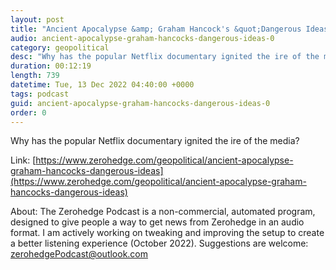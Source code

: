 ```yaml
---
layout: post
title: "Ancient Apocalypse &amp; Graham Hancock's &quot;Dangerous Ideas&quot;"
audio: ancient-apocalypse-graham-hancocks-dangerous-ideas-0
category: geopolitical
desc: "Why has the popular Netflix documentary ignited the ire of the media?"
duration: 00:12:19
length: 739
datetime: Tue, 13 Dec 2022 04:40:00 +0000
tags: podcast
guid: ancient-apocalypse-graham-hancocks-dangerous-ideas-0
order: 0
---
```

Why has the popular Netflix documentary ignited the ire of the media?

Link: [https://www.zerohedge.com/geopolitical/ancient-apocalypse-graham-hancocks-dangerous-ideas](https://www.zerohedge.com/geopolitical/ancient-apocalypse-graham-hancocks-dangerous-ideas)

About: The Zerohedge Podcast is a non-commercial, automated program, designed to give people a way to get news from Zerohedge in an audio format.  I am actively working on tweaking and improving the setup to create a better listening experience (October 2022).  Suggestions are welcome: [zerohedgePodcast@outlook.com](mailto:zerohedgePodcast@outlook.com)